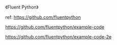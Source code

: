 《Fluent Python》



ref:
https://github.com/fluentpython

https://github.com/fluentpython/example-code

https://github.com/fluentpython/example-code-2e
